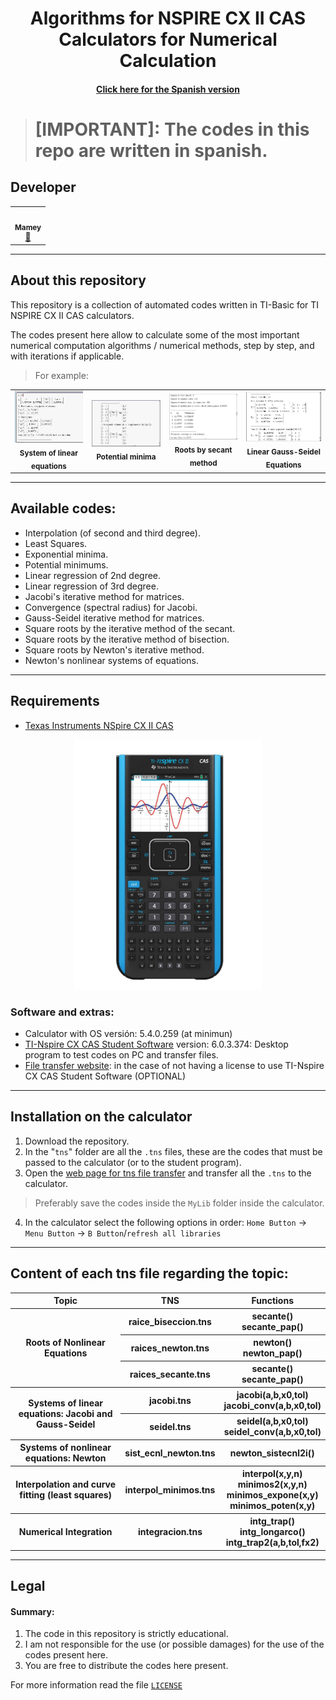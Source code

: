 <p align="center">
    <h1 align="center"/> Algorithms for NSPIRE CX II CAS Calculators for Numerical Calculation </h1>
    <h4 align="center"> <a href="/README.md">Click here for the Spanish version </a></h4>
</p>

> # [IMPORTANT]: The codes in this repo are written in spanish.

## Developer
<table align="center">
<tbody>
<tr>
<td align="center"><a href="https://github.com/ImMamey" rel="nofollow"><img src="https://avatars.githubusercontent.com/u/32584037?v=4" width="150px;" alt="" style="max-width:100%;"><br><sub><b>Mamey</b></sub></a><br><a href="https://github.com/ImMamey/Practica-5-DDNS/commits?author=ImMamey" title="Commits"><g-emoji class="g-emoji" alias="book" fallback-src="https://github.githubassets.com/images/icons/emoji/unicode/1f4d6.png">📖</g-emoji></a></td>
</tr>
</tbody>
</table>

---
## About this repository


This repository is a collection of automated codes written in TI-Basic for TI NSPIRE CX II CAS calculators.

The codes present here allow to calculate some of the most important numerical computation algorithms / numerical methods, step by step, and with iterations if applicable.

> For example:
<table align="center">
<tr>
    <td align="center"><img src="/resources/images/example.png" width="300px;" alt="" style="max-width:100%;"><br><sub><b>System of linear equations</b></sub></td>
    <td align="center"><img src="/resources/images/example2.png" width="330px;" alt="" style="max-width:100%;"><br><sub><b>Potential minima</b></sub></td>
    <td align="center"><img src="/resources/images/example3.png" width="350px;" alt="" style="max-width:100%;"><br><sub><b>Roots by secant method</b></sub></td>
    <td align="center"><img src="/resources/images/example4.png" width="350px;" alt="" style="max-width:100%;"><br><sub><b>Linear Gauss-Seidel Equations</b></sub></td>
</tr>
</table>

---

## Available codes:
* Interpolation (of second and third degree).
* Least Squares.
* Exponential minima.
* Potential minimums.
* Linear regression of 2nd degree.
* Linear regression of 3rd degree.
* Jacobi's iterative method for matrices.
* Convergence (spectral radius) for Jacobi.
* Gauss-Seidel iterative method for matrices.
* Square roots by the iterative method of the secant.
* Square roots by the iterative method of bisection.
* Square roots by Newton's iterative method.
* Newton's nonlinear systems of equations.

---

## Requirements
* [Texas Instruments NSpire CX II CAS](https://education.ti.com/en/products/calculators/graphing-calculators/ti-nspire-cx-ii-cx-ii-cas)
<p align="center">
    <img src="/resources/images/calc.jpg" title="calculator" width="300">
</p>

### Software and extras:

* Calculator with OS versión: 5.4.0.259 (at minimun)
* [TI-Nspire CX CAS Student Software](https://education.ti.com/en/software/details/en/36BE84F974E940C78502AA47492887AB/ti-nspirecxcas_pc_full) version: 6.0.3.374: Desktop program to test codes on PC and transfer files.
* [File transfer website](https://nspireconnect.ti.com/nsc/file-transfer): in the case of not having a license to use TI-Nspire CX CAS Student Software (OPTIONAL) 

---
## Installation on the calculator

1. Download the repository.
2. In the "`tns`" folder are all the `.tns` files, these are the codes that must be passed to the calculator (or to the student program).
3. Open the [web page for tns file transfer](https://nspireconnect.ti.com/nsc/file-transfer) and transfer all the `.tns` to the calculator.
> Preferably save the codes inside the `MyLib` folder inside the calculator.
4. In the calculator select the following options in order: `Home Button` → `Menu Button` → `B Button`/`refresh all libraries`


---

## Content of each tns file regarding the topic:



<table style="width:100%">
    <tr>
       <th> Topic </th>
       <th> TNS </th> 
       <th> Functions</th>
    </tr>
    <tr>
        <th rowspan="3">Roots of Nonlinear Equations</th>
        <th> raice_biseccion.tns </th>
        <th> secante()<br> secante_pap()</th>
    </tr>
    <tr>
        <th>raices_newton.tns</th>
        <th>newton() <br> newton_pap() </th>
    </tr>
    <tr>
        <th>raices_secante.tns</th>
        <th>secante() <br> secante_pap()</th>
    </tr>
    <tr>
        <th rowspan="2"> Systems of linear equations: Jacobi and Gauss-Seidel</th>
        <th> jacobi.tns  </th>
        <th> jacobi(a,b,x0,tol) <br> jacobi_conv(a,b,x0,tol)</th>
    </tr>
    <tr>
        <th> seidel.tns </th>
        <th> seidel(a,b,x0,tol) <br> seidel_conv(a,b,x0,tol)</th>
    </tr>
    <tr>
        <th> Systems of nonlinear equations: Newton</th>
        <th>sist_ecnl_newton.tns</th>
        <th>newton_sistecnl2i()</th>
    </tr>
    <tr>
        <th>Interpolation and curve fitting (least squares)</th>
        <th>interpol_minimos.tns</th>
        <th>
        interpol(x,y,n) <br> minimos2(x,y,n) <br> minimos_expone(x,y) <br> minimos_poten(x,y) 
        </th>
    </tr>
    <tr>
        <th>Numerical Integration</th>
        <th> integracion.tns</th>
        <th> intg_trap() <br> intg_longarco() <br> intg_trap2(a,b,tol,fx2)</th>
    </tr>
</table>

---

## Legal
#### Summary:
 1. The code in this repository is strictly educational.
 2. I am not responsible for the use (or possible damages) for the use of the codes present here.
 3. You are free to distribute the codes here present.

For more information read the file [`LICENSE`](/resources/legal/LICENSE)